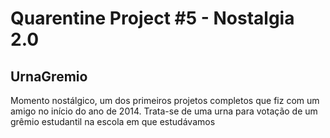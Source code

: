 # Quarentine Project #5 - Nostalgia 2.0
## UrnaGremio
Momento nostálgico, um dos primeiros projetos completos que fiz com um amigo no início do ano de 2014. Trata-se de uma urna para votação de um grêmio estudantil na escola em que estudávamos
